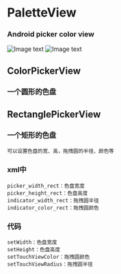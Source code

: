 # PaletteView
### Android picker color view

![Image text](https://raw.githubusercontent.com/pzhj1216/PaletteView/master/image/_20181126120019.png)
![Image text](https://raw.githubusercontent.com/pzhj1216/PaletteView/master/image/_20181126120015.png)
## ColorPickerView
### 一个圆形的色盘

## RectanglePickerView
### 一个矩形的色盘
    可以设置色盘的宽、高，拖拽圆的半径、颜色等
### xml中
    picker_width_rect：色盘宽度
    picker_height_rect：色盘高度
    indicator_width_rect：拖拽圆半径
    indicator_color_rect：拖拽圆颜色
### 代码
    setWidth：色盘宽度
    setHeight：色盘高度
    setTouchViewColor：拖拽圆颜色
    setTouchViewRadius：拖拽圆半径




